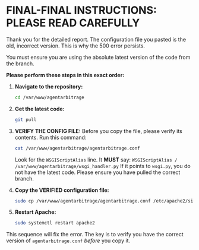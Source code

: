 # FINAL-FINAL INSTRUCTIONS: PLEASE READ CAREFULLY

Thank you for the detailed report. The configuration file you pasted is the old, incorrect version. This is why the 500 error persists.

You must ensure you are using the absolute latest version of the code from the branch.

**Please perform these steps in this exact order:**

1.  **Navigate to the repository:**
    ```bash
    cd /var/www/agentarbitrage
    ```

2.  **Get the latest code:**
    ```bash
    git pull
    ```

3.  **VERIFY THE CONFIG FILE:** Before you copy the file, please verify its contents. Run this command:
    ```bash
    cat /var/www/agentarbitrage/agentarbitrage.conf
    ```
    Look for the `WSGIScriptAlias` line. It **MUST** say:
    `WSGIScriptAlias / /var/www/agentarbitrage/wsgi_handler.py`
    If it points to `wsgi.py`, you do not have the latest code. Please ensure you have pulled the correct branch.

4.  **Copy the VERIFIED configuration file:**
    ```bash
    sudo cp /var/www/agentarbitrage/agentarbitrage.conf /etc/apache2/sites-available/agentarbitrage.conf
    ```

5.  **Restart Apache:**
    ```bash
    sudo systemctl restart apache2
    ```

This sequence will fix the error. The key is to verify you have the correct version of `agentarbitrage.conf` *before* you copy it.

